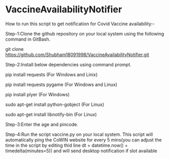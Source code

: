 # VaccineAvailabilityNotifier

How to run this script to get notification for Covid Vaccine availability:-

Step-1:Clone the github repository on your local system using the following command in GitBash.

git clone https://github.com/Shubham18091998/VaccineAvailabilityNotifier.git

Step-2:Install below dependencies using command prompt.

pip install requests (For Windows and Linix)

pip install requests pygame (For Windows and Linux)

pip install plyer (For Windows)

sudo apt-get install python-gobject (For Linux)

sudo apt-get install libnotify-bin (For Linux)

Step-3:Enter the age and pincode.

Step-4:Run the script vaccine.py on your local system. This script will automatically ping the CoWIN website for every 5 mins(you can adjust the time in the script by editing thid line dt = datetime.now() + timedelta(minutes=5)) and will send desktop notification if slot available
